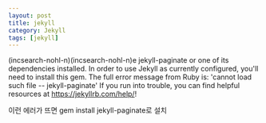 ```yaml
---
layout: post
title: jekyll
category: Jekyll
tags: [jekyll]
---
```


<Plug>(incsearch-nohl-n)<Plug>(incsearch-nohl-n)e jekyll-paginate or one of its dependencies installed.
In order to use Jekyll as currently configured, you'll need to install this gem.
The full error message from Ruby is: 'cannot load such file -- jekyll-paginate'
If you run into trouble, you can find helpful resources at https://jekyllrb.com/help/!

이런 에러가 뜨면 gem install jekyll-paginate로 설치
